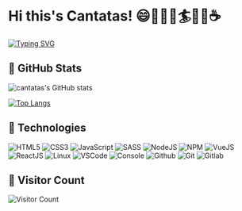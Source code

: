 # Hi this's Cantatas!  :smile::evergreen_tree::tent::mountain_bicyclist::surfer::sailboat::beer::coffee:

[![Typing SVG](https://readme-typing-svg.herokuapp.com?color=6C1FD4&lines=Hello+World;%E6%8A%80%E6%9C%AF%E6%94%B9%E5%8F%98%E7%94%9F%E6%B4%BB%EF%BC%8C%E7%A0%94%E5%8F%91%E6%9E%84%E5%BB%BA%E6%9C%AA%E6%9D%A5;%E4%B8%BA%E6%94%B9%E5%8F%98%E4%B8%96%E7%95%8C%E5%B0%BD%E4%B8%80%E4%BB%BD%E8%96%84%E5%8A%9B;web%E5%89%8D%E7%AB%AF%E5%BC%80%E5%8F%91%E8%80%85)](https://git.io/typing-svg)


## :rocket: GitHub Stats

![cantatas's GitHub stats](https://github-readme-stats.vercel.app/api?username=cantatas&show_icons=true&theme=gruvbox)


[![Top Langs](https://github-readme-stats.vercel.app/api/top-langs/?username=cantatas&layout=compact)](https://github.com/anuraghazra/github-readme-stats)


## :gem: Technologies

![HTML5](https://img.icons8.com/color/30/html-5.png)
![CSS3](https://img.icons8.com/color/30/css3.png)
![JavaScript](https://img.icons8.com/color/30/javascript.png)
![SASS](https://img.icons8.com/color/30/sass.png)
![NodeJS](https://img.icons8.com/color/30/nodejs.png)
![NPM](https://img.icons8.com/color/30/npm.png)
![VueJS](https://img.icons8.com/color/30/vue-js.png)
![ReactJS](https://img.icons8.com/color/30/react-native.png)
![Linux](https://img.icons8.com/color/30/linux.png)
![VSCode](https://img.icons8.com/color/30/visual-studio-code-2019.png)
![Console](https://img.icons8.com/color/30/console.png)
![Github](https://img.icons8.com/material-outlined/30/github.png)
![Git](https://img.icons8.com/color/30/git.png)
![Gitlab](https://img.icons8.com/color/30/gitlab.png)


## :star2: Visitor Count
![Visitor Count](https://profile-counter.glitch.me/cantatas/count.svg)

<!--
**cantatas/cantatas** is a ✨ _special_ ✨ repository because its `README.md` (this file) appears on your GitHub profile.

Here are some ideas to get you started:

- 🔭 I’m currently working on ...
- 🌱 I’m currently learning ...
- 👯 I’m looking to collaborate on ...
- 🤔 I’m looking for help with ...
- 💬 Ask me about ...
- 📫 How to reach me: ...
- 😄 Pronouns: ...
- ⚡ Fun fact: ...
-->
